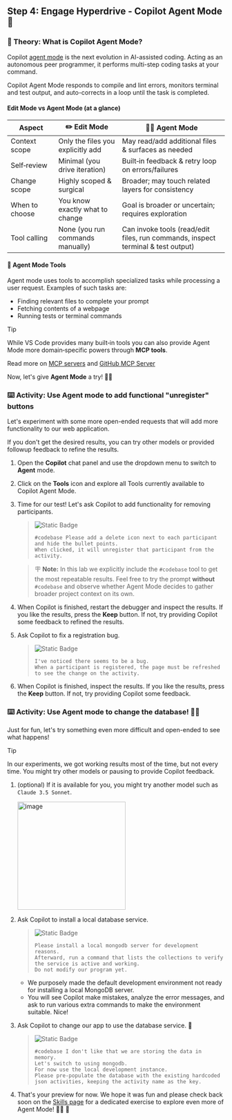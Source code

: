 ## Step 4: Engage Hyperdrive - Copilot Agent Mode 🚀

### 📖 Theory: What is Copilot Agent Mode?

Copilot [agent mode](https://code.visualstudio.com/docs/copilot/chat/chat-agent-mode) is the next evolution in AI-assisted coding. Acting as an autonomous peer programmer, it performs multi-step coding tasks at your command.

Copilot Agent Mode responds to compile and lint errors, monitors terminal and test output, and auto-corrects in a loop until the task is completed.

#### Edit Mode vs Agent Mode (at a glance)

| Aspect         | ✏️ Edit Mode                      | 👩‍🚀 Agent Mode                                                                    |
| -------------- | --------------------------------- | -------------------------------------------------------------------------------- |
| Context scope  | Only the files you explicitly add | May read/add additional files & surfaces as needed                               |
| Self‑review    | Minimal (you drive iteration)     | Built‑in feedback & retry loop on errors/failures                                |
| Change scope   | Highly scoped & surgical          | Broader; may touch related layers for consistency                                |
| When to choose | You know exactly what to change   | Goal is broader or uncertain; requires exploration                               |
| Tool calling   | None (you run commands manually)  | Can invoke tools (read/edit files, run commands, inspect terminal & test output) |

#### 🧰 Agent Mode Tools

Agent mode uses tools to accomplish specialized tasks while processing a user request. Examples of such tasks are:

- Finding relevant files to complete your prompt
- Fetching contents of a webpage
- Running tests or terminal commands

> [!TIP]
> While VS Code provides many built‑in tools you can also provide Agent Mode more domain‑specific powers through **MCP tools**.
>
> Read more on [MCP servers](https://code.visualstudio.com/docs/copilot/customization/mcp-servers) and [GitHub MCP Server](https://github.com/github/github-mcp-server)

Now, let's give **Agent Mode** a try! 👩‍🚀

### :keyboard: Activity: Use Agent mode to add functional "unregister" buttons

Let's experiment with some more open-ended requests that will add more functionality to our web application.

If you don't get the desired results, you can try other models or provided followup feedback to refine the results.

1. Open the **Copilot** chat panel and use the dropdown menu to switch to **Agent** mode.

   <!-- TODO: Add screenshot  -->

   <!-- <img width="250" alt="image" src="https://github.com/user-attachments/assets/8c537e2a-d89a-4908-8d35-77c7f0830805" /> -->

1. Click on the **Tools** icon and explore all Tools currently available to Copilot Agent Mode.
   <!-- TODO: Add screenshot  -->

1. Time for our test! Let's ask Copilot to add functionality for removing participants.

   > ![Static Badge](https://img.shields.io/badge/-Prompt-text?style=social&logo=github%20copilot)
   >
   > ```prompt
   > #codebase Please add a delete icon next to each participant and hide the bullet points.
   > When clicked, it will unregister that participant from the activity.
   > ```

   > 🪧 **Note:**  In this lab we explicitly include the `#codebase` tool to get the most repeatable results.
    Feel free to try the prompt **without** `#codebase` and observe whether Agent Mode decides to gather broader project context on its own.

1. When Copilot is finished, restart the debugger and inspect the results. If you like the results, press the **Keep** button. If not, try providing Copilot some feedback to refined the results.

1. Ask Copilot to fix a registration bug.

   > ![Static Badge](https://img.shields.io/badge/-Prompt-text?style=social&logo=github%20copilot)
   >
   > ```prompt
   > I've noticed there seems to be a bug.
   > When a participant is registered, the page must be refreshed to see the change on the activity.
   > ```

1. When Copilot is finished, inspect the results. If you like the results, press the **Keep** button. If not, try providing Copilot some feedback.

### :keyboard: Activity: Use Agent mode to change the database! 🧑‍🚀

Just for fun, let's try something even more difficult and open-ended to see what happens!

> [!TIP]
> In our experiments, we got working results most of the time, but not every time.
> You might try other models or pausing to provide Copilot feedback.

1. (optional) If it is available for you, you might try another model such as `Claude 3.5 Sonnet`.

   <img width="250" alt="image" src="https://github.com/user-attachments/assets/16125b88-8428-4f62-9c1b-5761e26ed888" />

1. Ask Copilot to install a local database service.

   > ![Static Badge](https://img.shields.io/badge/-Prompt-text?style=social&logo=github%20copilot)
   >
   > ```prompt
   > Please install a local mongodb server for development reasons.
   > Afterward, run a command that lists the collections to verify the service is active and working.
   > Do not modify our program yet.
   > ```

   - We purposely made the default development environment not ready for installing a local MongoDB server.
   - You will see Copilot make mistakes, analyze the error messages, and ask to run various extra commands to make the environment suitable. Nice!

1. Ask Copilot to change our app to use the database service. 🤯

   > ![Static Badge](https://img.shields.io/badge/-Prompt-text?style=social&logo=github%20copilot)
   >
   > ```prompt
   > #codebase I don't like that we are storing the data in memory.
   > Let's switch to using mongodb.
   > For now use the local development instance.
   > Please pre-populate the database with the existing hardcoded json activities, keeping the activity name as the key.
   > ```

1. That's your preview for now. We hope it was fun and please check back soon on the [Skills page](https://skills.github.com) for a dedicated exercise to explore even more of Agent Mode! 🧑‍🚀 🚀
